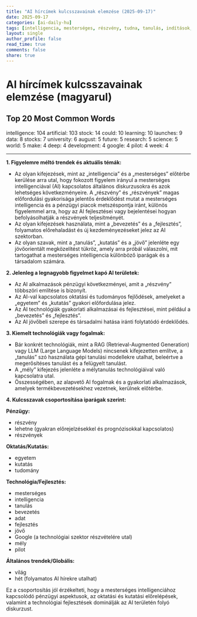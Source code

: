 ```yaml
---
title: "AI hírcímek kulcsszavainak elemzése (2025-09-17)"
date: 2025-09-17
categories: [ai-daily-hu]
tags: [intelligencia, mesterséges, részvény, tudna, tanulás, indítások, adatok, részvények, egyetem, augusztus, jövő, kutatás, tudomány, világ, készít, mély, fejlesztés, google, pilóta, hét]
layout: single
author_profile: false
read_time: true
comments: false
share: true
---
```


# AI hírcímek kulcsszavainak elemzése (magyarul)

## Top 20 Most Common Words

intelligence: 104
artificial: 103
stock: 14
could: 10
learning: 10
launches: 9
data: 8
stocks: 7
university: 6
august: 5
future: 5
research: 5
science: 5
world: 5
make: 4
deep: 4
development: 4
google: 4
pilot: 4
week: 4

---

**1. Figyelemre méltó trendek és aktuális témák:**
   - Az olyan kifejezések, mint az „intelligencia” és a „mesterséges” előtérbe kerülése arra utal, hogy fokozott figyelem irányul a mesterséges intelligenciával (AI) kapcsolatos általános diskurzusokra és azok lehetséges következményeire. A „részvény” és „részvények” magas előfordulási gyakorisága jelentős érdeklődést mutat a mesterséges intelligencia és a pénzügyi piacok metszéspontja iránt, különös figyelemmel arra, hogy az AI fejlesztései vagy bejelentései hogyan befolyásolhatják a részvények teljesítményét.
   - Az olyan kifejezések használata, mint a „bevezetés” és a „fejlesztés”, folyamatos előrehaladást és új kezdeményezéseket jelez az AI szektorban.
   - Az olyan szavak, mint a „tanulás”, „kutatás” és a „jövő” jelenléte egy jövőorientált megközelítést tükröz, amely arra próbál válaszolni, mit tartogathat a mesterséges intelligencia különböző iparágak és a társadalom számára.

**2. Jelenleg a legnagyobb figyelmet kapó AI területek:**
   - Az AI alkalmazások pénzügyi következményei, amit a „részvény” többszöri említése is bizonyít.
   - Az AI-val kapcsolatos oktatási és tudományos fejlődések, amelyeket a „egyetem” és „kutatás” gyakori előfordulása jelez.
   - Az AI technológiák gyakorlati alkalmazásai és fejlesztései, mint például a „bevezetés” és „fejlesztés”.
   - Az AI jövőbeli szerepe és társadalmi hatása iránti folytatódó érdeklődés.

**3. Kiemelt technológiák vagy fogalmak:**
   - Bár konkrét technológiák, mint a RAG (Retrieval-Augmented Generation) vagy LLM (Large Language Models) nincsenek kifejezetten említve, a „tanulás” szó használata gépi tanulási modellekre utalhat, beleértve a megerősítéses tanulást és a felügyelt tanulást.
   - A „mély” kifejezés jelenléte a mélytanulás technológiáival való kapcsolatra utal.
   - Összességében, az alapvető AI fogalmak és a gyakorlati alkalmazások, amelyek termékbevezetésekhez vezetnek, kerülnek előtérbe.

**4. Kulcsszavak csoportosítása iparágak szerint:**

   **Pénzügy:**
   - részvény
   - lehetne (gyakran előrejelzésekkel és prognózisokkal kapcsolatos)
   - részvények

   **Oktatás/Kutatás:**
   - egyetem
   - kutatás
   - tudomány

   **Technológia/Fejlesztés:**
   - mesterséges
   - intelligencia
   - tanulás
   - bevezetés
   - adat
   - fejlesztés
   - jövő
   - Google (a technológiai szektor részvételére utal)
   - mély
   - pilot

   **Általános trendek/Globális:** 
   - világ
   - hét (folyamatos AI hírekre utalhat)

Ez a csoportosítás jól érzékelteti, hogy a mesterséges intelligenciához kapcsolódó pénzügyi aspektusok, az oktatási és kutatási előrelépések, valamint a technológiai fejlesztések dominálják az AI területén folyó diskurzust.